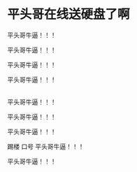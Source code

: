 # 平头哥在线送硬盘了啊


平头哥牛逼！！！

平头哥牛逼！！！

平头哥牛逼！！！

平头哥牛逼！！！

<br />
平头哥牛逼！！！

平头哥牛逼！！！<br />


平头哥牛逼！！！

踢楼 口号 平头哥牛逼！！！

平头哥牛逼！！！
